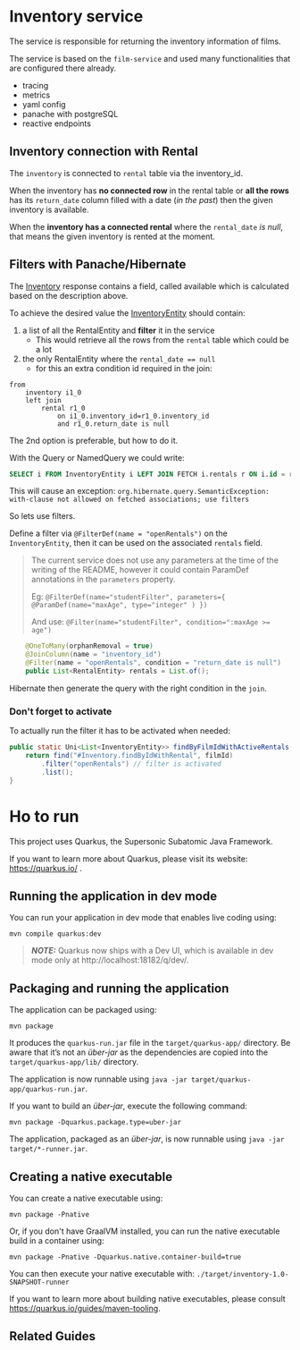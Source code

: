 # Inventory service

The service is responsible for returning the inventory information of films.

The service is based on the `film-service` and used many functionalities that are configured there already.

* tracing
* metrics
* yaml config
* panache with postgreSQL
* reactive endpoints

## Inventory connection with Rental

The `inventory` is connected to `rental` table via the inventory_id.

When the inventory has **no connected row** in the rental table or **all the rows** has its `return_date` column filled with a date (_in the past_) then the given inventory is available.

When the **inventory has a connected rental** where the `rental_date` _is null_, that means the given inventory is rented at the moment.

## Filters with Panache/Hibernate

The [Inventory](./src/main/java/org/igazl/learning/dvd/inventory/rest/model/Inventory.java) response contains a field, called available which is calculated based on the description above.

To achieve the desired value the [InventoryEntity](src/main/java/org/igazl/learning/dvd/inventory/rest/model/Inventory.java) should contain:

1. a list of all the RentalEntity and **filter** it in the service
   * This would retrieve all the rows from the `rental` table which could be a lot
2. the only RentalEntity where the `rental_date == null`
    * for this an extra condition id required in the join: 
```
from
    inventory i1_0
    left join
        rental r1_0
            on i1_0.inventory_id=r1_0.inventory_id
            and r1_0.return_date is null
```

The 2nd option is preferable, but how to do it.

With the Query or NamedQuery we could write: 
```sql
SELECT i FROM InventoryEntity i LEFT JOIN FETCH i.rentals r ON i.id = r.inventory_id AND r.returnDate is NULL WHERE i.filmId = ?1
```

This will cause an exception: `org.hibernate.query.SemanticException: with-clause not allowed on fetched associations; use filters`

So lets use filters.

Define a filter via `@FilterDef(name = "openRentals")` on the `InventoryEntity`, then it can be used on the associated `rentals` field.

> The current service does not use any parameters at the time of the writing of the README, however it could contain ParamDef annotations in the `parameters` property.
>
> Eg: `@FilterDef(name="studentFilter", parameters={ @ParamDef(name="maxAge", type="integer" ) })`
>
> And use: `@Filter(name="studentFilter", condition=":maxAge >= age")`

```java
    @OneToMany(orphanRemoval = true)
    @JoinColumn(name = "inventory_id")
    @Filter(name = "openRentals", condition = "return_date is null")
    public List<RentalEntity> rentals = List.of();
```

Hibernate then generate the query with the right condition in the `join`.

### Don't forget to activate

To actually run the filter it has to be activated when needed:

```java
public static Uni<List<InventoryEntity>> findByFilmIdWithActiveRentals(long filmId) {
    return find("#Inventory.findByIdWithRental", filmId)
        .filter("openRentals") // filter is activated
        .list();
}
```

# Ho to run

This project uses Quarkus, the Supersonic Subatomic Java Framework.

If you want to learn more about Quarkus, please visit its website: https://quarkus.io/ .

## Running the application in dev mode

You can run your application in dev mode that enables live coding using:

```shell script
mvn compile quarkus:dev
```

> **_NOTE:_**  Quarkus now ships with a Dev UI, which is available in dev mode only at http://localhost:18182/q/dev/.

## Packaging and running the application

The application can be packaged using:

```shell script
mvn package
```

It produces the `quarkus-run.jar` file in the `target/quarkus-app/` directory.
Be aware that it’s not an _über-jar_ as the dependencies are copied into the `target/quarkus-app/lib/` directory.

The application is now runnable using `java -jar target/quarkus-app/quarkus-run.jar`.

If you want to build an _über-jar_, execute the following command:

```shell script
mvn package -Dquarkus.package.type=uber-jar
```

The application, packaged as an _über-jar_, is now runnable using `java -jar target/*-runner.jar`.

## Creating a native executable

You can create a native executable using:

```shell script
mvn package -Pnative
```

Or, if you don't have GraalVM installed, you can run the native executable build in a container using:

```shell script
mvn package -Pnative -Dquarkus.native.container-build=true
```

You can then execute your native executable with: `./target/inventory-1.0-SNAPSHOT-runner`

If you want to learn more about building native executables, please consult https://quarkus.io/guides/maven-tooling.

## Related Guides

